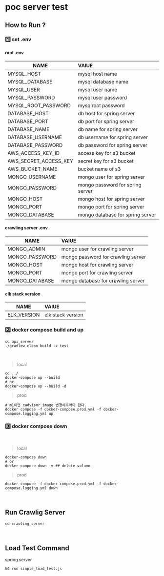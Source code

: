 # poc server test

## How to Run ? 
### 1️⃣ set .env  

#### root .env
|NAME|VAlUE|
|---|:---|
|MYSQL_HOST|mysql host name|
|MYSQL_DATABASE|mysql database name|
|MYSQL_USER|mysql user name|
|MYSQL_PASSWORD|mysql user password|
|MYSQL_ROOT_PASSWORD|mysqlroot password|
|DATABASE_HOST|db host for spring server|
|DATABASE_PORT|db port for spring server|
|DATABASE_NAME|db name for spring server|
|DATABASE_USERNAME|db username for spring server|
|DATABASE_PASSWORD|db password for spring server|
|AWS_ACCESS_KEY_ID|access key for s3 bucket|
|AWS_SECRET_ACCESS_KEY|secret key for s3 bucket|
|AWS_BUCKET_NAME|bucket name of s3|
|MONGO_USERNAME|mongo user for spring server|
|MONGO_PASSWORD|mongo password for spring server|
|MONGO_HOST|mongo host for spring server|
|MONGO_PORT|mongo port for spring server|
|MONGO_DATABASE|mongo database for spring server|


#### crawling server .env
|NAME|VAlUE|
|---|:---|
|MONGO_ADMIN|mongo user for crawling server|
|MONGO_PASSWORD|mongo password for crawling server|
|MONGO_HOST|mongo host for crawling server|
|MONGO_PORT|mongo port for crawling server|
|MONGO_DATABASE|mongo database for crawling server|

#### elk stack version
|NAME|VAlUE|
|---|:---|
|ELK_VERSION|elk stack version|


### 2️⃣ docker compose build and up

```shell
cd api_server
./gradlew clean build -x test

```

<br />

> local
```shell
cd ../
docker-compose up --build 
# or
docker-compose up --build -d
```

> prod
```shell
# m1이면 cadvisor image 변경해주어야 한다. 
docker compose -f docker-compose.prod.yml -f docker-compose.logging.yml up
```

### 3️⃣ docker compose down

<br />

> local
```shell
docker-compose down
# or 
docker-compose down -v ## delete volumn
```

> prod
```shell
docker-compose -f docker-compose.prod.yml -f docker-compose.logging.yml down
```

<br />

## Run Crawlig Server

```shell
cd crawling_server
```

<br />

## Load Test Command

spring server
```shell
k6 run simple_load_test.js
```